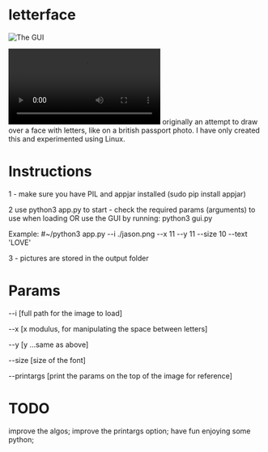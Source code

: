# letterface
![The GUI](https://i.imgur.com/bLAx1K6.png)

![click here for an Example GIF](https://i.imgur.com/WO6DOho.mp4)
 originally an attempt to draw over a face with letters, like on a british passport photo.
I have only created this and experimented using Linux.

# Instructions
1 - make sure you have PIL and appjar installed (sudo pip install appjar)

2 use python3 app.py to start - check the required params (arguments) to use when loading
OR use the GUI by running: python3 gui.py 

Example: 
  #~/python3 app.py --i ./jason.png --x 11 --y 11 --size 10 --text 'LOVE'

3 - pictures are stored in the output folder

# Params
--i  [full path for the image to load]

--x  [x modulus, for manipulating the space between letters]

--y  [y ...same as above]

--size [size of the font]

--printargs [print the params on the top of the image for reference]

# TODO
improve the algos;
improve the printargs option;
have fun enjoying some python;
